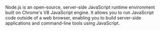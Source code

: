 Node.js is an open-source, server-side JavaScript runtime environment built on Chrome's V8 JavaScript engine. It allows you to run JavaScript code outside of a web browser, enabling you to build server-side applications and command-line tools using JavaScript.

